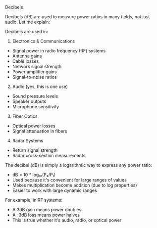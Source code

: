 Decibels

Decibels (dB) are used to measure power ratios in many fields, not just audio. Let me explain:

Decibels are used in:

1. Electronics & Communications

- Signal power in radio frequency (RF) systems
- Antenna gains
- Cable losses
- Network signal strength
- Power amplifier gains
- Signal-to-noise ratios

2. Audio (yes, this is one use)

- Sound pressure levels
- Speaker outputs
- Microphone sensitivity

3. Fiber Optics

- Optical power losses
- Signal attenuation in fibers

4. Radar Systems
- Return signal strength
- Radar cross-section measurements

The decibel (dB) is simply a logarithmic way to express any power ratio:

- dB = 10 * log₁₀(P₂/P₁)
- Used because it's convenient for large ranges of values
- Makes multiplication become addition (due to log properties)
- Easier to work with large dynamic ranges

For example, in RF systems:

- A 3dB gain means power doubles
- A -3dB loss means power halves
- This is true whether it's audio, radio, or optical power
